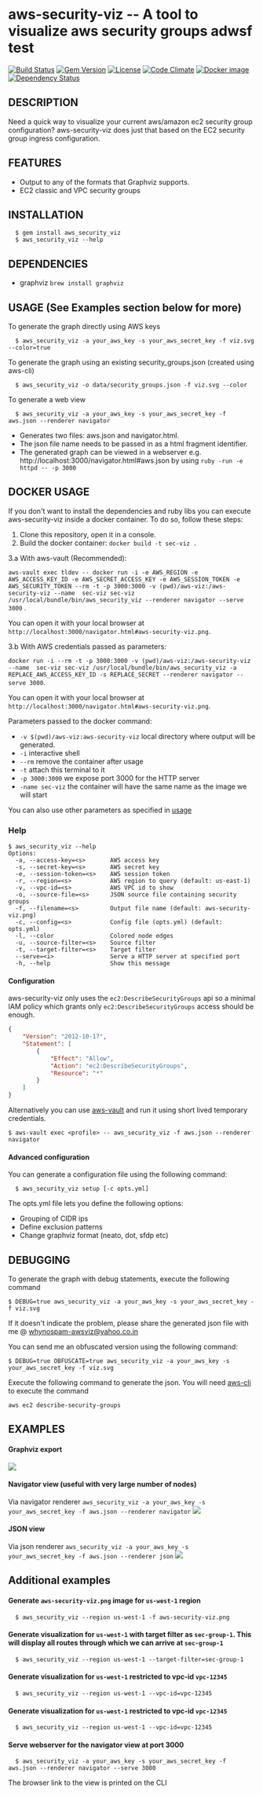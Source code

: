 aws-security-viz -- A tool to visualize aws security groups
adwsf
test
============================================================
[![Build Status](https://secure.travis-ci.org/anaynayak/aws-security-viz.png)](http://travis-ci.org/anaynayak/aws-security-viz)
[![Gem Version](https://github.com/anaynayak/aws-security-viz/workflows/Ruby/badge.svg)](https://github.com/anaynayak/aws-security-viz/actions?query=workflow%3ARuby)
[![License](https://img.shields.io/github/license/anaynayak/aws-security-viz.svg?maxAge=2592000)]()
[![Code Climate](https://codeclimate.com/github/anaynayak/aws-security-viz.png)](https://codeclimate.com/github/anaynayak/aws-security-viz)
[![Docker image](https://images.microbadger.com/badges/image/anay/aws-security-viz.svg)](https://microbadger.com/images/anay/aws-security-viz)
[![Dependency Status](https://img.shields.io/librariesio/github/anaynayak/aws-security-viz.png?maxAge=259200)](https://libraries.io/github/anaynayak/aws-security-viz)

## DESCRIPTION
  Need a quick way to visualize your current aws/amazon ec2 security group configuration? aws-security-viz does just that based on the EC2 security group ingress configuration.

## FEATURES

* Output to any of the formats that Graphviz supports.
* EC2 classic and VPC security groups

## INSTALLATION
```
  $ gem install aws_security_viz
  $ aws_security_viz --help
```

## DEPENDENCIES

* graphviz `brew install graphviz`

## USAGE (See Examples section below for more)

To generate the graph directly using AWS keys

```
  $ aws_security_viz -a your_aws_key -s your_aws_secret_key -f viz.svg --color=true
```

To generate the graph using an existing security_groups.json (created using aws-cli)

```
  $ aws_security_viz -o data/security_groups.json -f viz.svg --color
```

To generate a web view

```
  $ aws_security_viz -a your_aws_key -s your_aws_secret_key -f aws.json --renderer navigator
```

* Generates two files: aws.json and navigator.html.
* The json file name needs to be passed in as a html fragment identifier.
* The generated graph can be viewed in a webserver e.g. http://localhost:3000/navigator.html#aws.json by using `ruby -run -e httpd -- -p 3000`

## DOCKER USAGE

If you don't want to install the dependencies and ruby libs you can execute aws-security-viz inside a docker container. To do so, follow these steps:

1. Clone this repository, open it in a console.
2. Build the docker container: `docker build -t sec-viz .`

3.a With aws-vault (Recommended):

```aws-vault exec tldev -- docker run -i -e AWS_REGION -e AWS_ACCESS_KEY_ID -e AWS_SECRET_ACCESS_KEY -e AWS_SESSION_TOKEN -e AWS_SECURITY_TOKEN --rm -t -p 3000:3000 -v (pwd)/aws-viz:/aws-security-viz --name  sec-viz sec-viz /usr/local/bundle/bin/aws_security_viz --renderer navigator --serve 3000``` . 

You can open it with your local browser at `http://localhost:3000/navigator.html#aws-security-viz.png`. 

3.b With AWS credentials passed as parameters:

```docker run -i --rm -t -p 3000:3000 -v (pwd)/aws-viz:/aws-security-viz --name  sec-viz sec-viz /usr/local/bundle/bin/aws_security_viz -a REPLACE_AWS_ACCESS_KEY_ID -s REPLACE_SECRET --renderer navigator --serve 3000```. 

You can open it with your local browser at `http://localhost:3000/navigator.html#aws-security-viz.png`. 

Parameters passed to the docker command:
* `-v $(pwd)/aws-viz:aws-security-viz` local directory where output will be generated.
* `-i` interactive shell
* `--rm` remove the container after usage
* `-t` attach this terminal to it
* `-p 3000:3000` we expose port 3000 for the HTTP server
* `-name sec-viz` the container will have the same name as the image we will start

You can also use other parameters as specified in [usage](#USAGE)

### Help

```
$ aws_security_viz --help
Options:
  -a, --access-key=<s>       AWS access key
  -s, --secret-key=<s>       AWS secret key
  -e, --session-token=<s>    AWS session token
  -r, --region=<s>           AWS region to query (default: us-east-1)
  -v, --vpc-id=<s>           AWS VPC id to show
  -o, --source-file=<s>      JSON source file containing security groups
  -f, --filename=<s>         Output file name (default: aws-security-viz.png)
  -c, --config=<s>           Config file (opts.yml) (default: opts.yml)
  -l, --color                Colored node edges
  -u, --source-filter=<s>    Source filter
  -t, --target-filter=<s>    Target filter
  --serve=<i>                Serve a HTTP server at specified port
  -h, --help                 Show this message
```

#### Configuration 

aws-security-viz only uses the `ec2:DescribeSecurityGroups` api so a minimal IAM policy which grants only `ec2:DescribeSecurityGroups` access should be enough.

```json
{
    "Version": "2012-10-17",
    "Statement": [
        {
            "Effect": "Allow",
            "Action": "ec2:DescribeSecurityGroups",
            "Resource": "*"
        }
    ]
}
```

Alternatively you can use [aws-vault](https://github.com/99designs/aws-vault/) and run it using short lived temporary credentials.

`$ aws-vault exec <profile> -- aws_security_viz -f aws.json --renderer navigator`

#### Advanced configuration

You can generate a configuration file using the following command:
```
  $ aws_security_viz setup [-c opts.yml]
```

The opts.yml file lets you define the following options:

* Grouping of CIDR ips
* Define exclusion patterns
* Change graphviz format (neato, dot, sfdp etc)

## DEBUGGING

To generate the graph with debug statements, execute the following command

```
$ DEBUG=true aws_security_viz -a your_aws_key -s your_aws_secret_key -f viz.svg
```

If it doesn't indicate the problem, please share the generated json file with me @ whynospam-awsviz@yahoo.co.in

You can send me an obfuscated version using the following command:

```
$ DEBUG=true OBFUSCATE=true aws_security_viz -a your_aws_key -s your_aws_secret_key -f viz.svg
```

Execute the following command to generate the json. You will need [aws-cli](https://github.com/aws/aws-cli) to execute the command

`aws ec2 describe-security-groups`


## EXAMPLES

#### Graphviz export

![](https://github.com/anaynayak/aws-security-viz/raw/main/images/sample.png)

#### Navigator view (useful with very large number of nodes)
Via navigator renderer `aws_security_viz -a your_aws_key -s your_aws_secret_key -f aws.json --renderer navigator`
![](https://user-images.githubusercontent.com/416211/51426583-bb5e0180-1c12-11e9-903b-7b2a2d354ede.png)

#### JSON view
Via json renderer `aws_security_viz -a your_aws_key -s your_aws_secret_key -f aws.json --renderer json`
![](https://cloud.githubusercontent.com/assets/416211/11912582/0e66cdbc-a669-11e5-82ab-1e26e3c6949b.png)

## Additional examples

#### Generate `aws-security-viz.png` image for `us-west-1` region

```
  $ aws_security_viz --region us-west-1 -f aws-security-viz.png
```

#### Generate visualization for `us-west-1` with target filter as `sec-group-1`. This will display all routes through which we can arrive at `sec-group-1`

```
  $ aws_security_viz --region us-west-1 --target-filter=sec-group-1
```

#### Generate visualization for `us-west-1` restricted to vpc-id `vpc-12345`
```
  $ aws_security_viz --region us-west-1 --vpc-id=vpc-12345
```

#### Generate visualization for `us-west-1` restricted to vpc-id `vpc-12345`
```
  $ aws_security_viz --region us-west-1 --vpc-id=vpc-12345
```

#### Serve webserver for the navigator view at port 3000
```
  $ aws_security_viz -a your_aws_key -s your_aws_secret_key -f aws.json --renderer navigator --serve 3000
```
The browser link to the view is printed on the CLI
